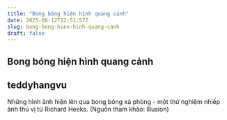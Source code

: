 ```yaml
---
title: "Bong bóng hiện hình quang cảnh"
date: 2025-06-12T22:51:57Z
slug: bong-bong-hien-hinh-quang-canh
draft: false
---
```


## Bong bóng hiện hình quang cảnh

## teddyhangvu

Những hình ảnh hiện lên qua bong bóng xà phòng - một thử nghiệm nhiếp ảnh thú vị từ Richard Heeks.
(Nguồn tham khảo: Illusion)